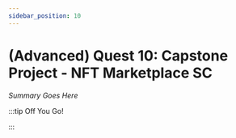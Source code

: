 ```yaml
---
sidebar_position: 10
---
```


# (Advanced) Quest 10: Capstone Project - NFT Marketplace SC

_Summary Goes Here_

:::tip Off You Go!

<QuestButton text="Happy Questing" link='' />

:::

